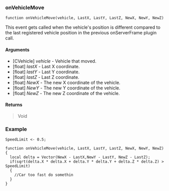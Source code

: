 ### onVehicleMove

```Squirrel
function onVehicleMove(vehicle, LastX, LastY, LastZ, NewX, NewY, NewZ)
```

This event gets called when the vehicle's position is different compared to the last registered vehicle position in the previous onServerFrame plugin call.

#### Arguments

- [CVehicle] *vehicle* - Vehicle that moved.
- [float] *lastX* - Last X coordinate.
- [float] *lastY* - Last Y coordinate.
- [float] *lastZ* - Last Z coordinate.
- [float] *NewX* - The new X coordinate of the vehicle.
- [float] *NewY* - The new Y coordinate of the vehicle.
- [float] *NewZ* - The new Z coordinate of the vehicle.

#### Returns
> Void

### Example
```Squirrel
SpeedLimit <- 0.5;

function onVehicleMove(vehicle, LastX, LastY, LastZ, NewX, NewY, NewZ)
{
  local delta = Vector(NewX - LastX,NewY - LastY, NewZ - LastZ);
  if(sqrt(delta.X * delta.X + delta.Y * delta.Y + delta.Z * delta.Z) > SpeedLimit)
  {
    //Car too fast do somethin
  }
}
```
